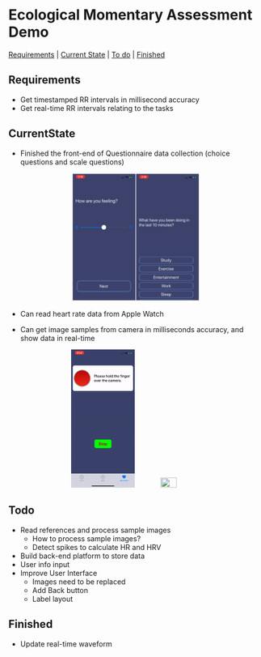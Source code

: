 # Ecological Momentary Assessment Demo
[Requirements](#Requirements) | [Current State](#CurrentState) | [To do](#Todo) | [Finished](#Finished)


## Requirements

* Get timestamped RR intervals in millisecond accuracy
* Get real-time RR intervals relating to the tasks

## CurrentState

* Finished the front-end of Questionnaire data collection (choice questions and scale questions)
<p align="center">
  <img src="resources/QuestionExample.JPG" height="50%" width="50%"/>
</p>

* Can read heart rate data from Apple Watch

* Can get image samples from camera in milliseconds accuracy, and show data in real-time
<p align="center">
  <img src="resources/HRView.gif" height="25%" width="25%"/>
  <img src="resources/chartView_realtime.gif" height="25%" width="25%"/>
</p>


## Todo

* Read references and process sample images
  * How to process sample images?
  * Detect spikes to calculate HR and HRV
* Build back-end platform to store data
* User info input
* Improve User Interface
  * Images need to be replaced
  * Add Back button
  * Label layout
  
  
## Finished

* Update real-time waveform
